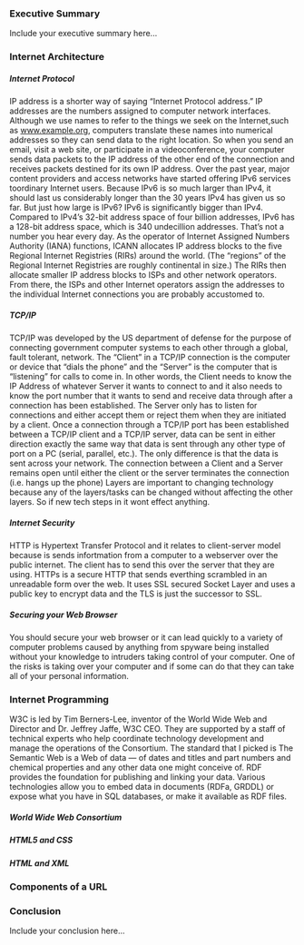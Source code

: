 ### Executive Summary
Include your executive summary here...

### Internet Architecture
##### Internet Protocol
IP address is a shorter way of saying “Internet Protocol address.” IP addresses are the numbers assigned to computer network interfaces. Although we use names to refer to the things we seek on the Internet,such as www.example.org, computers translate these names into numerical addresses so they can send data to the right location. So when you send an email, visit a web site, or participate in a videoconference, your computer sends data packets to the IP address of the other end of the connection and receives packets destined for its own IP address.
Over the past year, major content providers and access networks have started offering IPv6 services toordinary Internet users. Because IPv6 is so much larger than IPv4, it should last us considerably longer than the 30 years IPv4 has given us so far. But just how large is IPv6? IPv6 is significantly bigger than IPv4. Compared to IPv4’s 32-bit address space of four billion addresses, IPv6 has a 128-bit address space, which is 340 undecillion addresses. That’s not a number you hear every day.
 As the operator of Internet Assigned Numbers Authority (IANA) functions, ICANN allocates IP address blocks to the five Regional Internet Registries (RIRs) around the world. (The “regions” of the Regional Internet Registries are roughly continental in size.) The RIRs then allocate smaller IP address blocks to ISPs and other network operators. From there,
the ISPs and other Internet operators assign the addresses to the individual Internet connections you are probably accustomed to.
##### TCP/IP
TCP/IP was developed by the US department of defense for the purpose of connecting government computer systems to each other through a global, fault tolerant, network.
The “Client” in a TCP/IP connection is the computer or device that “dials the phone” and the “Server” is the computer that is “listening” for calls to come in. In other words, the Client needs to know the IP Address of whatever Server it wants to connect to and it also needs to know the port number that it wants to send and receive data through after a connection has been established. The Server only has to listen for connections and either accept them or reject them when they are initiated by a client. Once a connection through a TCP/IP port has been established between a TCP/IP client and a TCP/IP server, data can be sent in either direction exactly the same way that data is sent through any other type of port on a PC (serial, parallel, etc.). The only difference is that the data is sent across your network. The connection between a Client and a Server remains open until either the client or the server terminates the connection (i.e. hangs up the phone)
Layers are important to changing technology because any of the layers/tasks can be changed without affecting the other layers. So if new tech steps in it wont effect anything.
##### Internet Security
HTTP is Hypertext Transfer Protocol and it relates to client-server model because is sends infortmation from a computer to a webserver over the public internet. The client has to send this over the server that they are using.
HTTPs is a secure HTTP that sends everthing scrambled in an unreadable form over the web. It uses SSL secured Socket Layer and uses a public key to encrypt data and the TLS is just the successor to SSL.
##### Securing your Web Browser
You should secure your web browser or it can lead quickly to a variety of computer problems caused by anything from spyware being installed without your knowledge to intruders taking control of your computer.
One of the risks is taking over your computer and if some can do that they can take all of your personal information.
### Internet Programming
W3C is led by Tim Berners-Lee, inventor of the World Wide Web and Director and Dr. Jeffrey Jaffe, W3C CEO. They are supported by a staff of technical experts who help coordinate technology development and manage the operations of the Consortium.
The standard that I picked is The Semantic Web is a Web of data — of dates and titles and part numbers and chemical properties and any other data one might conceive of. RDF provides the foundation for publishing and linking your data. Various technologies allow you to embed data in documents (RDFa, GRDDL) or expose what you have in SQL databases, or make it available as RDF files.
##### World Wide Web Consortium
##### HTML5 and CSS
##### HTML and XML
### Components of a URL
### Conclusion
Include your conclusion here...
